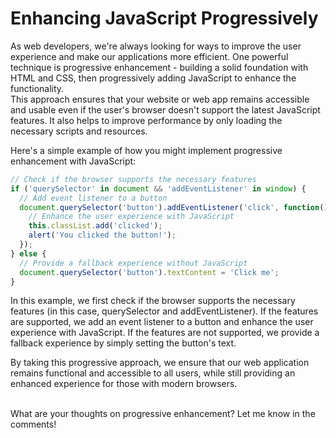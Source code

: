 # Enhancing JavaScript Progressively
As web developers, we're always looking for ways to improve the user experience and make our applications more efficient. One powerful technique is progressive enhancement - building a solid foundation with HTML and CSS, then progressively adding JavaScript to enhance the functionality.
<br/>
This approach ensures that your website or web app remains accessible and usable even if the user's browser doesn't support the latest JavaScript features. It also helps to improve performance by only loading the necessary scripts and resources.
<br/>

Here's a simple example of how you might implement progressive enhancement with JavaScript:
```javascript
// Check if the browser supports the necessary features
if ('querySelector' in document && 'addEventListener' in window) {
  // Add event listener to a button
  document.querySelector('button').addEventListener('click', function() {
    // Enhance the user experience with JavaScript
    this.classList.add('clicked');
    alert('You clicked the button!');
  });
} else {
  // Provide a fallback experience without JavaScript
  document.querySelector('button').textContent = 'Click me';
}
```

In this example, we first check if the browser supports the necessary features (in this case, querySelector and addEventListener). If the features are supported, we add an event listener to a button and enhance the user experience with JavaScript. If the features are not supported, we provide a fallback experience by simply setting the button's text.
<br/>

By taking this progressive approach, we ensure that our web application remains functional and accessible to all users, while still providing an enhanced experience for those with modern browsers.

<br/>
What are your thoughts on progressive enhancement? Let me know in the comments!